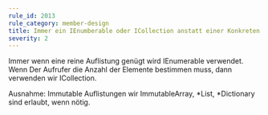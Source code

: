 ```yaml
---
rule_id: 2013
rule_category: member-design
title: Immer ein IEnumberable oder ICollection anstatt einer Konkreten Auflistung zurückliefern
severity: 2
---
```

Immer wenn eine reine Auflistung genügt wird IEnumerable<T> verwendet. Wenn Der Aufrufer die Anzahl der Elemente bestimmen muss, dann verwenden wir ICollection<T>.

Ausnahme: Immutable Auflistungen wir ImmutableArray, *List, *Dictionary sind erlaubt, wenn nötig.

